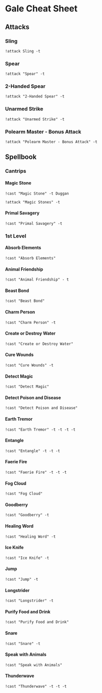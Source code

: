 # Gale Cheat Sheet
## Attacks

### Sling
`!attack Sling -t `
### Spear
`!attack "Spear" -t `
### 2-Handed Spear
`!attack "2-Handed Spear" -t`
### Unarmed Strike
`!attack "Unarmed Strike" -t `
### Polearm Master - Bonus Attack
`!attack "Polearm Master - Bonus Attack" -t`

## Spellbook
### Cantrips
#### Magic Stone
`!cast "Magic Stone" -t Duggan`

`!attack "Magic Stones" -t`

#### Primal Savagery
`!cast "Primal Savagery" -t`

### 1st Level
#### Absorb Elements
`!cast "Absorb Elements"`

#### Animal Friendship
`!cast "Animal Friendship" - t`

#### Beast Bond
`!cast "Beast Bond"`

#### Charm Person
`!cast "Charm Person" -t`

#### Create or Destroy Water
`!cast "Create or Destroy Water"`

#### Cure Wounds
`!cast "Cure Wounds" -t`

#### Detect Magic
`!cast "Detect Magic"`

#### Detect Poison and Disease
`!cast "Detect Poison and Disease"`

#### Earth Tremor
`!cast "Earth Tremor" -t -t -t -t`

#### Entangle
`!cast "Entangle" -t -t -t`

#### Faerie Fire
`!cast "Faerie Fire" -t -t -t`

#### Fog Cloud
`!cast "Fog Cloud"`

#### Goodberry
`!cast "Goodberry" -t`

#### Healing Word
`!cast "Healing Word" -t`

#### Ice Knife
`!cast "Ice Knife" -t`

#### Jump
`!cast "Jump" -t`

#### Longstrider
`!cast "Longstrider" -t`

#### Purify Food and Drink
`!cast "Purify Food and Drink"`

#### Snare
`!cast "Snare" -t`

#### Speak with Animals
`!cast "Speak with Animals"`

#### Thunderwave
`!cast "Thunderwave" -t -t -t`
